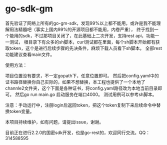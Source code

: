 # go-sdk-gm 
首先验证了网络上所有的go-gm-sdk，发现99%以上都不能用，或许是我不能理解用法精髓吧（事实上国内99%的开源项目都不能用，内卷严重），
终于找到一个能用的sdk，不过那项目关闭了，在此基础上二次开发，支持rest api，功能一一测试，
根目录下有众多的sh脚本，curl测试都在里面，每个sh脚本开始都有获取token，这个是进行后续步骤的先决条件，麻烦下载人员看下sh脚本。
全部rest功能建议查看main文件。

使用方法：

项目位置没有要求，不一定gopath下，任意位置即可。
然后把config.yaml中的证书路径替换你自己实际的，如果不想替换，本工程也提供了一个本地了channle2文件夹，这个下面是各种证书，将config.yaml路径改为本地当前目录即可。
然后go run main.go 启动服务在端口4000。
测试用例可以参考sh脚本。

注意：手动运行中，注册login后返回token，把这个token复制下来后续命令中替换token变量。

本项目持续维护，如有问题，请提出issue，谢谢。

目前正在进行2.2.0的国密sdk开发，也是go-rest的，欢迎同行交流。QQ：314588595
